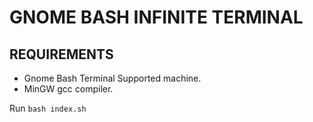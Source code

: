 # GNOME BASH INFINITE TERMINAL

## REQUIREMENTS

<ul>
<li>Gnome Bash Terminal Supported machine.</li>
<li>MinGW gcc compiler.</li>
</ul>

Run `bash index.sh`

